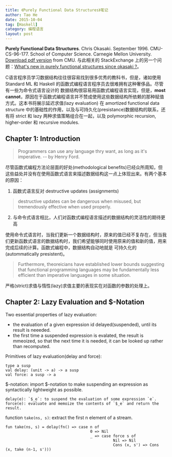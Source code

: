 ```yaml
---
title: 《Purely Functional Data Structures》笔记
author: Tao He
date: 2015-10-04
tag: [Haskell]
category: 编程语言
layout: post
---
```


**Purely Functional Data Structures**. Chris Okasaki. September 1996. CMU-CS-96-177. School of Computer Science. Carnegie Mellon University. [Download pdf version](https://www.cs.cmu.edu/~rwh/theses/okasaki.pdf) from CMU. 与此相关的 StackExchange 上的另一个问题：[What's new in purely functional structures since okasaki ?](http://cstheory.stackexchange.com/questions/1539/whats-new-in-purely-functional-data-structures-since-okasaki)。

C语言程序员学习数据结构往往很容易找到很多优秀的教科书，但是，诸如使用 Standard ML 和 Haskell 的函数式编程语言程序员去很难拥有这种奢侈品。尽管有一些为命令式语言设计的
数据结构很容易用函数式编程语言实现，但是，**most cannot**，原因在于函数式编程语言并不赞成使用这些数据结构所依赖的那种赋值方式。这本书将展示延迟求值(lazy evaluation)
在 amortized functional data structure 中的基础性的作用，以及与可持久化(presistance)数据结构的联系，还有将 strict 和 lazy 两种求值策略组合在一起，以及
polymorphic recursion, higher-order 和 recursive modules.

<!--more-->

Chapter 1: Introduction
-----------------------

> Programmers can use any language thry want, as long as it's imperative.   -- by Henry Ford.

尽管函数式编程方法论层面的好处(methodological benefits)已经众所周知，但这些益处并没有在使用函数式语言来描述数据结构这一点上体现出来。有两个基本的原因：

1. 函数式语言反对 destructive updates (assignments)

> destructive updates can be dangerous when misused, but tremendously effective when used properly.

2. 与命令式语言相比，人们对函数式编程语言描述的数据结构的灵活性的期待更高

使用命令式语言时，当我们更新一个数据结构时，原来的值已经不复存在，但当我们更新函数式语言的数据结构时，我们希望能够同时使用原来的值和新的值，用来完成后续的计算。函数式编程中，数据结构自动地就是
可持久化的(autommatically presistent)。

> Furthermore, theoreicians have established lower bounds suggesting that functional programming languages may be fundamentally less efficient than imperative languages
> in some situation.

严格(strict)求值与惰性(lazy)求值主要的表现实在对函数的参数的处理上。

Chapter 2: Lazy Evaluation and $-Notation
-----------------------------------------

Two essential properties of lazy evaluation:

+ the evaluation of a given expression id delayed(suspended), until its result is neeeded.
+ the first time a suspended expression is evalated, the result is mmeoized, so that the next time it is needed, it can be looked up rather than recomputed.

Primitives of lazy evaluation(delay and force):

    type a susp
    val delay: (unit -> a) -> a susp
    val force: a susp -> a

$-notation: import $-notation to make suspending an expression as syntactically lightweight as possible.

    delay(e): `$_e`: to suspend the evaluation of some expression `e`.
    force(e): evaluate and memoize the contents of `$_e` and return the result.

function `take(ns, s)`: extract the first n element of a stream.

    fun take(ns, s) = delay(fn() => case n of
                                         0 => Nil
                                         _ => case force s of
                                                   Nil => Nil
                                                   Cons (x, s') => Cons (x, take (n-1, s')))



